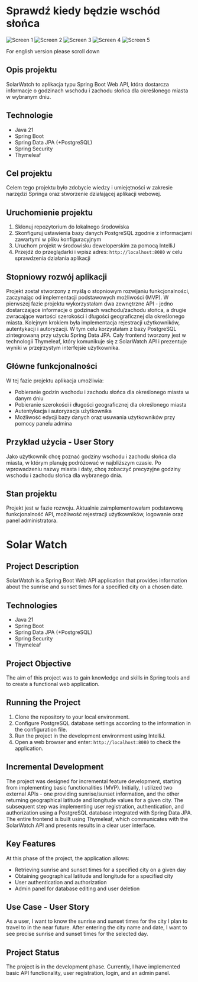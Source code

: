 # Sprawdź kiedy będzie wschód słońca

![Screen 1](link_do_screena_1)
![Screen 2](link_do_screena_2)
![Screen 3](link_do_screena_3)
![Screen 4](link_do_screena_4)
![Screen 5](link_do_screena_5)

For english version please scroll down
## Opis projektu

SolarWatch to aplikacja typu Spring Boot Web API, która dostarcza informacje o godzinach wschodu i zachodu słońca dla określonego miasta w wybranym dniu.

## Technologie

- Java 21
- Spring Boot
- Spring Data JPA (+PostgreSQL)
- Spring Security
- Thymeleaf

## Cel projektu

Celem tego projektu było zdobycie wiedzy i umiejętności w zakresie narzędzi Springa oraz stworzenie działającej aplikacji webowej.

## Uruchomienie projektu

1. Sklonuj repozytorium do lokalnego środowiska
2. Skonfiguruj ustawienia bazy danych PostgreSQL zgodnie z informacjami zawartymi w pliku konfiguracyjnym
3. Uruchom projekt w środowisku deweloperskim za pomocą IntelliJ
4. Przejdź do przeglądarki i wpisz adres: `http://localhost:8080` w celu sprawdzenia działania aplikacji

## Stopniowy rozwój aplikacji

Projekt został stworzony z myślą o stopniowym rozwijaniu funkcjonalności, zaczynając od implementacji podstawowych możliwości (MVP).
W pierwszej fazie projektu wykorzystałam dwa zewnętrzne API - jedno dostarczające informacje o godzinach wschodu/zachodu słońca, a drugie zwracające wartości szerokości i długości geograficznej dla określonego miasta.
Kolejnym krokiem  była implementacja rejestracji użytkowników, autentykacji i autoryzacji. W tym celu korzystałam z bazy PostgreSQL zintegrowaną przy użyciu Spring Data JPA.
Cały frontend tworzony jest w technologii Thymeleaf, który komunikuje się z SolarWatch API i prezentuje wyniki w przejrzystym interfejsie użytkownika.

## Główne funkcjonalności

W tej fazie projektu aplikacja umożliwia:

- Pobieranie godzin wschodu i zachodu słońca dla określonego miasta w danym dniu
- Pobieranie szerokości i długości geograficznej dla określonego miasta
- Autentykacja i autoryzacja użytkownika
- Możliwość edycji bazy danych oraz usuwania użytkowników przy pomocy panelu admina

## Przykład użycia - User Story

Jako użytkownik chcę poznać godziny wschodu i zachodu słońca dla miasta, w którym planuję podróżować w najbliższym czasie. Po wprowadzeniu nazwy miasta i daty, chcę zobaczyć precyzyjne godziny wschodu i zachodu słońca dla wybranego dnia.

## Stan projektu

Projekt jest w fazie rozwoju. Aktualnie zaimplementowałam podstawową funkcjonalność API, możliwość rejestracji użytkowników, logowanie oraz panel administratora.

# Solar Watch

## Project Description

SolarWatch is a Spring Boot Web API application that provides information about the sunrise and sunset times for a specified city on a chosen date.

## Technologies

- Java 21
- Spring Boot
- Spring Data JPA (+PostgreSQL)
- Spring Security
- Thymeleaf

## Project Objective

The aim of this project was to gain knowledge and skills in Spring tools and to create a functional web application.

## Running the Project

1. Clone the repository to your local environment.
2. Configure PostgreSQL database settings according to the information in the configuration file.
3. Run the project in the development environment using IntelliJ.
4. Open a web browser and enter: `http://localhost:8080` to check the application.

## Incremental Development

The project was designed for incremental feature development, starting from implementing basic functionalities (MVP). Initially, I utilized two external APIs - one providing sunrise/sunset information, and the other returning geographical latitude and longitude values for a given city. The subsequent step was implementing user registration, authentication, and authorization using a PostgreSQL database integrated with Spring Data JPA. The entire frontend is built using Thymeleaf, which communicates with the SolarWatch API and presents results in a clear user interface.

## Key Features

At this phase of the project, the application allows:

- Retrieving sunrise and sunset times for a specified city on a given day
- Obtaining geographical latitude and longitude for a specified city
- User authentication and authorization
- Admin panel for database editing and user deletion

## Use Case - User Story

As a user, I want to know the sunrise and sunset times for the city I plan to travel to in the near future. After entering the city name and date, I want to see precise sunrise and sunset times for the selected day.

## Project Status

The project is in the development phase. Currently, I have implemented basic API functionality, user registration, login, and an admin panel.